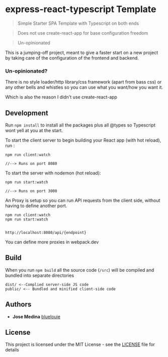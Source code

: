 # express-react-typescript Template

> Simple Starter SPA Template with Typescript on both ends

> Does not use create-react-app for base configuration freedom

> Un-opinionated

This is a jumping-off project, meant to give a faster start on a new project by taking care of the configuration of the frontend and backend.

### Un-opinionated?

There is no style loader/http library/css framework (apart from bass css) or any other bells and whistles so you can use what you want/how you want it. 

Which is also the reason I didn't use create-react-app 

## Development
Run `npm install` to install all the packages plus all @types so Typescript wont yell at you at the start.

To start the client server to begin building your React app (with hot reload), run :

```
npm run client:watch

//--> Runs on port 8080
```

To start the server with nodemon (hot reload): 

```
npm run start:watch

//--> Runs on port 3000
```
 
An Proxy is setup so you can run API requests from the client side, without having to define another port.

```
npm run client:watch
npm run start:watch


http://localhost:8080/api/{endpoint}
```

You can define more proxies in webpack.dev

## Build

When you run `npm build` all the source code (`/src`) will be compiled and bundled into separate directories

```
dist/ <--Complied server-side JS code
public/ <-- Bundled and minified client-side code
```



## Authors

* **Jose Medina**  [bluelouie](https://github.com/bluelouie)

## License

This project is licensed under the MIT License - see the [LICENSE](LICENSE) file for details
